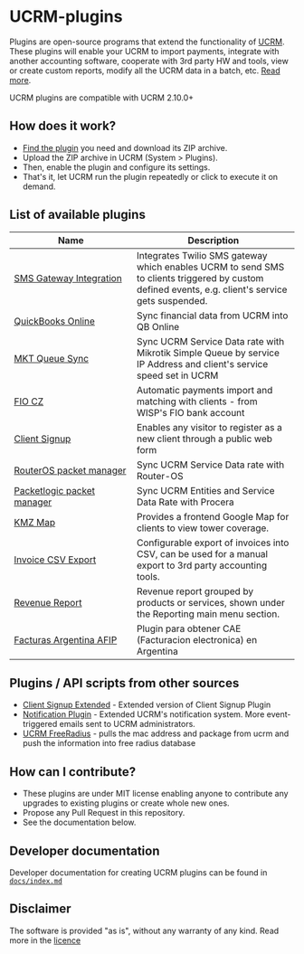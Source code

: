 # UCRM-plugins

Plugins are open-source programs that extend the functionality of [UCRM](https://ucrm.ubnt.com/). 
These plugins will enable your UCRM to import payments, integrate with another accounting software, cooperate with 3rd party HW and tools, view or create custom reports, modify all the UCRM data in a batch, etc. [Read more](https://help.ubnt.com/hc/en-us/articles/360002433113-UCRM-Plugins).

UCRM plugins are compatible with UCRM 2.10.0+

## How does it work?
* [Find the plugin](https://github.com/Ubiquiti-App/UCRM-plugins/tree/master/plugins) you need and download its ZIP archive.
* Upload the ZIP archive in UCRM (System > Plugins).
* Then, enable the plugin and configure its settings.
* That's it, let UCRM run the plugin repeatedly or click to execute it on demand.

## List of available plugins
| Name | Description |
| ----------- | ------------- |
| [SMS Gateway Integration](https://github.com/Ubiquiti-App/UCRM-plugins/tree/master/plugins/sms-twilio) | Integrates Twilio SMS gateway which enables UCRM to send SMS to clients triggered by custom defined events, e.g. client's service gets suspended. |
| [QuickBooks&nbsp;Online](https://github.com/Ubiquiti-App/UCRM-plugins/tree/master/plugins/quickbooks-online) | Sync financial data from UCRM into QB Online |
| [MKT&nbsp;Queue&nbsp;Sync](https://github.com/Ubiquiti-App/UCRM-plugins/tree/master/plugins/mkt-queue-sync) | Sync UCRM Service Data rate with Mikrotik Simple Queue by service IP Address and client's service speed set in UCRM |
| [FIO CZ](https://github.com/Ubiquiti-App/UCRM-plugins/tree/master/plugins/fio_cz) | Automatic payments import and matching with clients - from WISP's FIO bank account |
| [Client&nbsp;Signup](https://github.com/Ubiquiti-App/UCRM-plugins/tree/master/plugins/ucrm-client-signup) | Enables any visitor to register as a new client through a public web form |
| [RouterOS&nbsp;packet&nbsp;manager](https://github.com/Ubiquiti-App/UCRM-plugins/tree/master/plugins/routeros-packet-manager) | Sync UCRM Service Data rate with Router-OS |
| [Packetlogic packet manager](https://github.com/Ubiquiti-App/UCRM-plugins/tree/master/plugins/packetlogic-packet-manager) | Sync UCRM Entities and Service Data Rate with Procera |
| [KMZ Map](https://github.com/Ubiquiti-App/UCRM-plugins/tree/master/plugins/kmz-map) | Provides a frontend Google Map for clients to view tower coverage. |
| [Invoice CSV Export](https://github.com/Ubiquiti-App/UCRM-plugins/tree/master/plugins/invoice-csv-export) | Configurable export of invoices into CSV, can be used for a manual export to 3rd party accounting tools. |
| [Revenue Report](https://github.com/Ubiquiti-App/UCRM-plugins/tree/master/plugins/revenue-report) | Revenue report grouped by products or services, shown under the Reporting main menu section. |
| [Facturas Argentina AFIP](https://github.com/Ubiquiti-App/UCRM-plugins/tree/master/plugins/argentina-afip-invoices) | Plugin para obtener CAE (Facturacion electronica) en Argentina |

## Plugins / API scripts from other sources
* [Client&nbsp;Signup Extended](https://www.charuwts.com/plugins/ucrm-signup) - Extended version of Client Signup Plugin
* [Notification Plugin](https://community.ubnt.com/t5/UCRM-Plugins/Notification-Plugin/td-p/2541572) - Extended UCRM's notification system. More event-triggered emails sent to UCRM administrators.  
* [UCRM FreeRadius](https://github.com/jhooper94/ucrm-freeradius-auth) - pulls the mac address and package from ucrm and push the information into free radius database

## How can I contribute?
* These plugins are under MIT license enabling anyone to contribute any upgrades to existing plugins or create whole new ones.
* Propose any Pull Request in this repository.
* See the documentation below.

## Developer documentation
Developer documentation for creating UCRM plugins can be found in [`docs/index.md`](docs/index.md)

## Disclaimer 
The software is provided "as is", without any warranty of any kind. Read more in the [licence](https://github.com/Ubiquiti-App/UCRM-plugins/blob/master/LICENSE)
